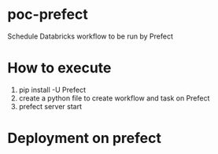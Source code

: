 # poc-prefect
Schedule Databricks workflow to be run by Prefect

# How to execute
1. pip install -U Prefect
2. create a python file to create workflow and task on Prefect
3. prefect server start
   
# Deployment on prefect
